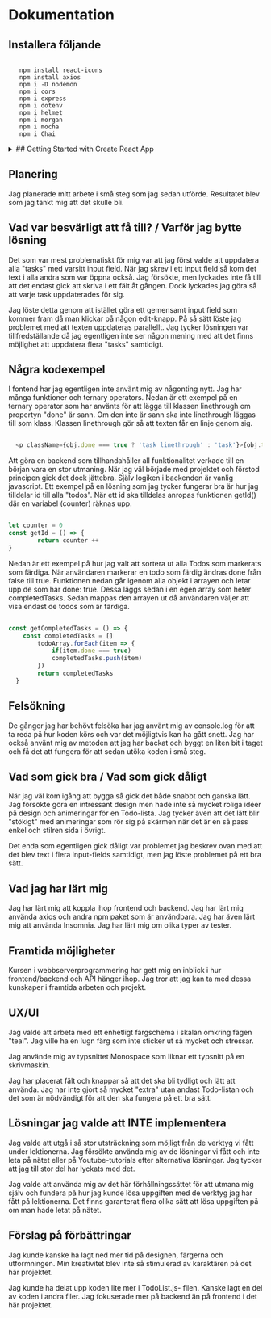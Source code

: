 # Dokumentation

## Installera följande

```shell

   npm install react-icons
   npm install axios
   npm i -D nodemon
   npm i cors
   npm i express
   npm i dotenv
   npm i helmet
   npm i morgan 
   npm i mocha
   npm i Chai
```

<details>
<summary> ## Getting Started with Create React App </summary>

This project was bootstrapped with [Create React App](https://github.com/facebook/create-react-app).

## Available Scripts

In the project directory, you can run:

### `npm start`

Runs the app in the development mode.\
Open [http://localhost:3000](http://localhost:3000) to view it in your browser.

The page will reload when you make changes.\
You may also see any lint errors in the console.

### `npm test`

Launches the test runner in the interactive watch mode.\
See the section about [running tests](https://facebook.github.io/create-react-app/docs/running-tests) for more information.

### `npm run build`

Builds the app for production to the `build` folder.\
It correctly bundles React in production mode and optimizes the build for the best performance.

The build is minified and the filenames include the hashes.\
Your app is ready to be deployed!

See the section about [deployment](https://facebook.github.io/create-react-app/docs/deployment) for more information.

### `npm run eject`

**Note: this is a one-way operation. Once you `eject`, you can't go back!**

If you aren't satisfied with the build tool and configuration choices, you can `eject` at any time. This command will remove the single build dependency from your project.

Instead, it will copy all the configuration files and the transitive dependencies (webpack, Babel, ESLint, etc) right into your project so you have full control over them. All of the commands except `eject` will still work, but they will point to the copied scripts so you can tweak them. At this point you're on your own.

You don't have to ever use `eject`. The curated feature set is suitable for small and middle deployments, and you shouldn't feel obligated to use this feature. However we understand that this tool wouldn't be useful if you couldn't customize it when you are ready for it.

## Learn More

You can learn more in the [Create React App documentation](https://facebook.github.io/create-react-app/docs/getting-started).

To learn React, check out the [React documentation](https://reactjs.org/).

### Code Splitting

This section has moved here: [https://facebook.github.io/create-react-app/docs/code-splitting](https://facebook.github.io/create-react-app/docs/code-splitting)

### Analyzing the Bundle Size

This section has moved here: [https://facebook.github.io/create-react-app/docs/analyzing-the-bundle-size](https://facebook.github.io/create-react-app/docs/analyzing-the-bundle-size)

### Making a Progressive Web App

This section has moved here: [https://facebook.github.io/create-react-app/docs/making-a-progressive-web-app](https://facebook.github.io/create-react-app/docs/making-a-progressive-web-app)

### Advanced Configuration

This section has moved here: [https://facebook.github.io/create-react-app/docs/advanced-configuration](https://facebook.github.io/create-react-app/docs/advanced-configuration)

### Deployment

This section has moved here: [https://facebook.github.io/create-react-app/docs/deployment](https://facebook.github.io/create-react-app/docs/deployment)

### `npm run build` fails to minify

This section has moved here: [https://facebook.github.io/create-react-app/docs/troubleshooting#npm-run-build-fails-to-minify](https://facebook.github.io/create-react-app/docs/troubleshooting#npm-run-build-fails-to-minify)

</details>

## Planering

Jag planerade mitt arbete i små steg som jag sedan utförde. Resultatet blev som jag tänkt mig att det skulle bli.

## Vad var besvärligt att få till? / Varför jag bytte lösning

Det som var mest problematiskt för mig var att jag först valde att uppdatera alla "tasks" med varsitt input field. När jag skrev i ett input field så kom det text i alla andra som var öppna också. Jag försökte, men lyckades inte få till att det endast gick att skriva i ett fält åt gången. Dock lyckades jag göra så att varje task uppdaterades för sig.

Jag löste detta genom att istället göra ett gemensamt input field som kommer fram då man klickar på någon edit-knapp. På så sätt löste jag problemet med att texten uppdateras parallellt. Jag tycker lösningen var tillfredställande då jag egentligen inte ser någon mening med att det finns möjlighet att uppdatera flera "tasks" samtidigt.

## Några kodexempel

I fontend har jag egentligen inte använt mig av någonting nytt. Jag har många funktioner och ternary operators.
Nedan är ett exempel på en ternary operator som har använts för att lägga till klassen linethrough om propertyn "done" är sann. Om den inte är sann ska inte linethrough läggas till som klass. Klassen linethrough gör så att texten får en linje genom sig.

```javascript

  <p className={obj.done === true ? 'task linethrough' : 'task'}>{obj.task}</p>

```

Att göra en backend som tillhandahåller all funktionalitet verkade till en början vara en stor utmaning. När jag väl började med projektet och förstod principen gick det dock jättebra. Själv logiken i backenden är vanlig javascript. Ett exempel på en lösning som jag tycker fungerar bra är hur jag tilldelar id till alla "todos". När ett id ska tilldelas anropas funktionen getId() där en variabel (counter) räknas upp.

```javascript

let counter = 0
const getId = () => {
        return counter ++
}

```

Nedan är ett exempel på hur jag valt att sortera ut alla Todos som markerats som färdiga. När användaren markerar en todo som färdig ändras done från false till true. Funktionen nedan går igenom alla objekt i arrayen och letar upp de som har done: true. Dessa läggs sedan i en egen array som heter completedTasks. Sedan mappas den arrayen ut då användaren väljer att visa endast de todos som är färdiga.

```javascript

const getCompletedTasks = () => {
    const completedTasks = []
        todoArray.forEach(item => {
            if(item.done === true)
            completedTasks.push(item)
        })
        return completedTasks
  }


```

## Felsökning

De gånger jag har behövt felsöka har jag använt mig av console.log för att ta reda på hur koden körs och var det möjligtvis kan ha gått snett. Jag har också använt mig av metoden att jag har backat och byggt en liten bit i taget och få det att fungera för att sedan utöka koden i små steg.

## Vad som gick bra / Vad som gick dåligt

När jag väl kom igång att bygga så gick det både snabbt och ganska lätt. Jag försökte göra en intressant design men hade inte så mycket roliga idéer på design och animeringar för en Todo-lista. Jag tycker även att det lätt blir "stökigt" med animeringar som rör sig på skärmen när det är en så pass enkel och stilren sida i övrigt.

Det enda som egentligen gick dåligt var problemet jag beskrev ovan med att det blev text i flera input-fields samtidigt, men jag löste problemet på ett bra sätt.

## Vad jag har lärt mig

Jag har lärt mig att koppla ihop frontend och backend. Jag har lärt mig använda axios och andra npm paket som är användbara. Jag har även lärt mig att använda Insomnia. Jag har lärt mig om olika typer av tester.

## Framtida möjligheter

Kursen i webbserverprogrammering har gett mig en inblick i hur frontend/backend och API hänger ihop. Jag tror att jag kan ta med dessa kunskaper i framtida arbeten och projekt.

## UX/UI

Jag valde att arbeta med ett enhetligt färgschema i skalan omkring fägen "teal". Jag ville ha en lugn färg som inte sticker ut så mycket och stressar.

Jag använde mig av typsnittet Monospace som liknar ett typsnitt på en skrivmaskin.

Jag har placerat fält och knappar så att det ska bli tydligt och lätt att använda. Jag har inte gjort så mycket "extra" utan andast Todo-listan och det som är nödvändigt för att den ska fungera på ett bra sätt.

## Lösningar jag valde att INTE implementera

Jag valde att utgå i så stor utsträckning som möjligt från de verktyg vi fått under lektionerna. Jag försökte använda mig av de lösningar vi fått och inte leta på nätet eller på Youtube-tutorials efter alternativa lösningar. Jag tycker att jag till stor del har lyckats med det.

Jag valde att använda mig av det här förhållningssättet för att utmana mig själv och fundera på hur jag kunde lösa uppgiften med de verktyg jag har fått på lektionerna. Det finns garanterat flera olika sätt att lösa uppgiften på om man hade letat på nätet.

## Förslag på förbättringar

Jag kunde kanske ha lagt ned mer tid på designen, färgerna och utformningen. Min kreativitet blev inte så stimulerad av karaktären på det här projektet.

Jag kunde ha delat upp koden lite mer i TodoList.js- filen. Kanske lagt en del av koden i andra filer. Jag fokuserade mer på backend än på frontend i det här projektet.
